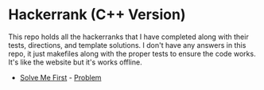 # Hackerrank (C++ Version)

This repo holds all the hackerranks that I have completed along with their tests, directions, and template solutions. I don't have any answers in this repo, it just makefiles along with the proper tests to ensure the code works. It's like the website but it's works offline.

- [Solve Me First](solve-me-first/) - [Problem](https://www.hackerrank.com/challenges/solve-me-first/problem)